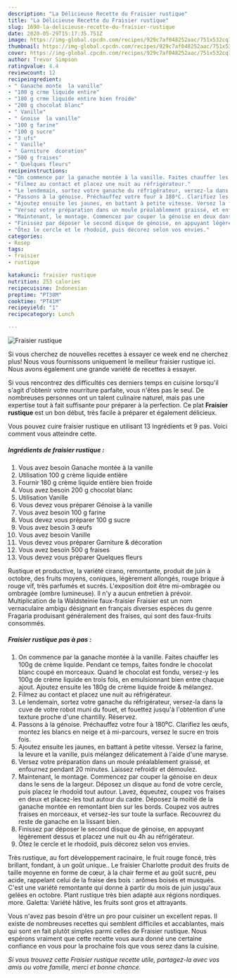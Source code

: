 ```yaml
---
description: "La Délicieuse Recette du Fraisier rustique"
title: "La Délicieuse Recette du Fraisier rustique"
slug: 1690-la-delicieuse-recette-du-fraisier-rustique
date: 2020-05-29T15:17:35.751Z
image: https://img-global.cpcdn.com/recipes/929c7af048252aac/751x532cq70/fraisier-rustique-photo-principale-de-la-recette.jpg
thumbnail: https://img-global.cpcdn.com/recipes/929c7af048252aac/751x532cq70/fraisier-rustique-photo-principale-de-la-recette.jpg
cover: https://img-global.cpcdn.com/recipes/929c7af048252aac/751x532cq70/fraisier-rustique-photo-principale-de-la-recette.jpg
author: Trevor Simpson
ratingvalue: 4.4
reviewcount: 12
recipeingredient:
- " Ganache monte  la vanille"
- "100 g crme liquide entire"
- "180 g crme liquide entire bien froide"
- "200 g chocolat blanc"
- " Vanille"
- " Gnoise  la vanille"
- "100 g farine"
- "100 g sucre"
- "3 ufs"
- " Vanille"
- " Garniture  dcoration"
- "500 g fraises"
- " Quelques fleurs"
recipeinstructions:
- "On commence par la ganache montée à la vanille. Faites chauffer les 100g de crème liquide. Pendant ce temps, faites fondre le chocolat blanc coupé en morceaux. Quand le chocolat est fondu, versez-y les 100g de crème liquide en trois fois, en emulsionnant bien entre chaque ajout. Ajoutez ensuite les 180g de crème liquide froide &amp; mélangez."
- "Filmez au contact et placez une nuit au réfrigérateur."
- "Le lendemain, sortez votre ganache du réfrigérateur, versez-la dans la cuve de votre robot muni du fouet, et fouettez jusqu&#39;à l&#39;obtention d&#39;une texture proche d&#39;une chantilly. Réservez."
- "Passons à la génoise. Préchauffez votre four à 180⁰C. Clarifiez les œufs, montez les blancs en neige et à mi-parcours, versez le sucre en trois fois."
- "Ajoutez ensuite les jaunes, en battant à petite vitesse. Versez la farine, la levure et la vanille, puis mélangez délicatement à l&#39;aide d&#39;une maryse."
- "Versez votre préparation dans un moule préalablement graissé, et enfournez pendant 20 minutes. Laissez refroidir et démoulez."
- "Maintenant, le montage. Commencez par couper la génoise en deux dans le sens de la largeur. Déposez un disque au fond de votre cercle, puis placez le rhodoïd tout autour. Lavez, équeutez, coupez vos fraises en deux et placez-les tout autour du cadre. Déposez la moitié de la ganache montée en remontant bien sur les bords. Coupez vos autres fraises en morceaux, et versez-les sur toute la surface. Recouvrez du reste de ganache en la lissant bien."
- "Finissez par déposer le second disque de génoise, en appuyant légèrement dessus et placez une nuit ou 4h au réfrigérateur."
- "Ôtez le cercle et le rhodoïd, puis décorez selon vos envies."
categories:
- Resep
tags:
- fraisier
- rustique

katakunci: fraisier rustique 
nutrition: 253 calories
recipecuisine: Indonesian
preptime: "PT38M"
cooktime: "PT41M"
recipeyield: "1"
recipecategory: Lunch

---
```



![Fraisier rustique](https://img-global.cpcdn.com/recipes/929c7af048252aac/751x532cq70/fraisier-rustique-photo-principale-de-la-recette.jpg)

Si vous cherchez de nouvelles recettes à essayer ce week end ne cherchez plus! Nous vous fournissons uniquement le meilleur fraisier rustique ici. Nous avons également une grande variété de recettes à essayer.

Si vous rencontrez des difficultés ces derniers temps en cuisine lorsqu'il s'agit d'obtenir votre nourriture parfaite, vous n'êtes pas le seul. De nombreuses personnes ont un talent culinaire naturel, mais pas une expertise tout à fait suffisante pour préparer à la perfection. Ce plat <strong> Fraisier rustique </strong> est un bon début, très facile à préparer et également délicieux.

<!--inarticleads1-->

Vous pouvez cuire fraisier rustique en utilisant 13 Ingrédients et 9 pas. Voici comment vous atteindre cette.

##### Ingrédients de fraisier rustique :

1. Vous avez besoin  Ganache montée à la vanille
1. Utilisation 100 g crème liquide entière
1. Fournir 180 g crème liquide entière bien froide
1. Vous avez besoin 200 g chocolat blanc
1. Utilisation  Vanille
1. Vous devez vous préparer  Génoise à la vanille
1. Vous avez besoin 100 g farine
1. Vous devez vous préparer 100 g sucre
1. Vous avez besoin 3 œufs
1. Vous avez besoin  Vanille
1. Vous devez vous préparer  Garniture &amp; décoration
1. Vous avez besoin 500 g fraises
1. Vous devez vous préparer  Quelques fleurs


Rustique et productive, la variété cirano, remontante, produit de juin à octobre, des fruits moyens, coniques, légèrement allongés, rouge brique à rouge vif, très parfumés et sucrés. L&#39;exposition doit être mi-ombragée ou ombragée (ombre lumineuse). Il n&#39;y a aucun entretien à prévoir. Multiplication de la Waldsteinie faux-fraisier Fraisier est un nom vernaculaire ambigu désignant en français diverses espèces du genre Fragaria produisant généralement des fraises, qui sont des faux-fruits consommés. 

<!--inarticleads2-->

##### Fraisier rustique pas à pas :

1. On commence par la ganache montée à la vanille. Faites chauffer les 100g de crème liquide. Pendant ce temps, faites fondre le chocolat blanc coupé en morceaux. Quand le chocolat est fondu, versez-y les 100g de crème liquide en trois fois, en emulsionnant bien entre chaque ajout. Ajoutez ensuite les 180g de crème liquide froide &amp; mélangez.
1. Filmez au contact et placez une nuit au réfrigérateur.
1. Le lendemain, sortez votre ganache du réfrigérateur, versez-la dans la cuve de votre robot muni du fouet, et fouettez jusqu&#39;à l&#39;obtention d&#39;une texture proche d&#39;une chantilly. Réservez.
1. Passons à la génoise. Préchauffez votre four à 180⁰C. Clarifiez les œufs, montez les blancs en neige et à mi-parcours, versez le sucre en trois fois.
1. Ajoutez ensuite les jaunes, en battant à petite vitesse. Versez la farine, la levure et la vanille, puis mélangez délicatement à l&#39;aide d&#39;une maryse.
1. Versez votre préparation dans un moule préalablement graissé, et enfournez pendant 20 minutes. Laissez refroidir et démoulez.
1. Maintenant, le montage. Commencez par couper la génoise en deux dans le sens de la largeur. Déposez un disque au fond de votre cercle, puis placez le rhodoïd tout autour. Lavez, équeutez, coupez vos fraises en deux et placez-les tout autour du cadre. Déposez la moitié de la ganache montée en remontant bien sur les bords. Coupez vos autres fraises en morceaux, et versez-les sur toute la surface. Recouvrez du reste de ganache en la lissant bien.
1. Finissez par déposer le second disque de génoise, en appuyant légèrement dessus et placez une nuit ou 4h au réfrigérateur.
1. Ôtez le cercle et le rhodoïd, puis décorez selon vos envies.


Très rustique, au fort développement racinaire, le fruit rouge foncé, très brillant, fondant, à un goût unique.. Le fraisier Charlotte produit des fruits de taille moyenne en forme de cœur, à la chair ferme et au goût sucré, peu acide, rappelant celui de la fraise des bois : arômes boisés et musqués. C&#39;est une variété remontante qui donne à partir du mois de juin jusqu&#39;aux gelées en octobre. Plant rustique très bien adapté aux régions nordiques. more. Galetta: Variété hâtive, les fruits sont gros et attrayants. 

<!--inarticleads1-->

<p>
Vous n'avez pas besoin d'être un pro pour cuisiner un excellent repas. Il existe de nombreuses recettes qui semblent difficiles et accablantes, mais qui sont en fait plutôt simples parmi celles de Fraisier rustique. Nous espérons vraiment que cette recette vous aura donné une certaine confiance en vous pour la prochaine fois que vous serez dans la cuisine.
</p>

<p>
<i>Si vous trouvez cette Fraisier rustique recette utile, partagez-la avec vos amis ou votre famille, merci et bonne chance.</i>
</p>
